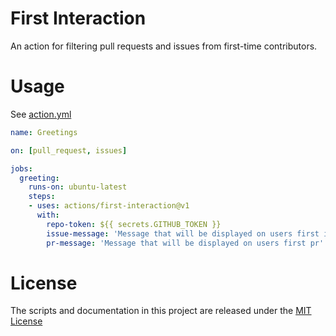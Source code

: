 # First Interaction

An action for filtering pull requests and issues from first-time contributors.

# Usage

See [action.yml](action.yml)

```yaml
name: Greetings

on: [pull_request, issues]

jobs:
  greeting:
    runs-on: ubuntu-latest
    steps:
    - uses: actions/first-interaction@v1
      with:
        repo-token: ${{ secrets.GITHUB_TOKEN }}
        issue-message: 'Message that will be displayed on users first issue'
        pr-message: 'Message that will be displayed on users first pr'
```

# License

The scripts and documentation in this project are released under the [MIT License](LICENSE)
